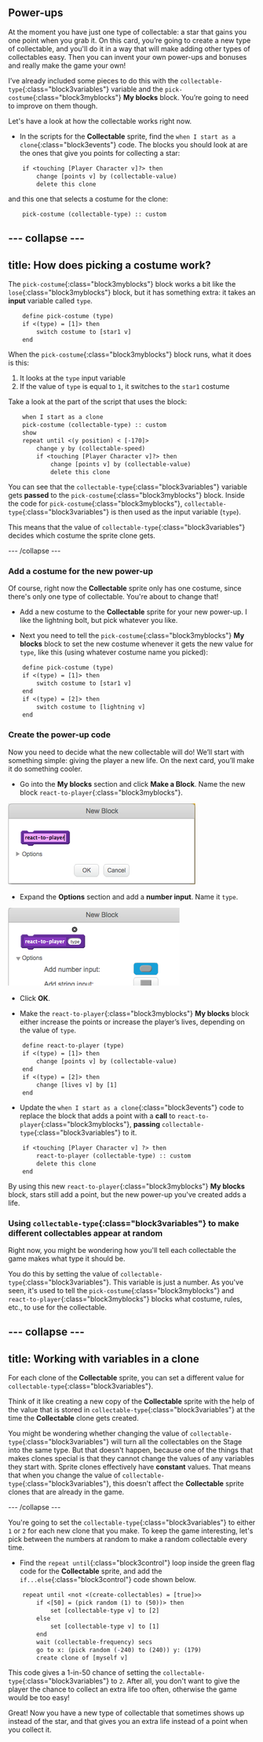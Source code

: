 ## Power-ups

At the moment you have just one type of collectable: a star that gains you one point when you grab it. On this card, you’re going to create a new type of collectable, and you'll do it in a way that will make adding other types of collectables easy. Then you can invent your own power-ups and bonuses and really make the game your own!

I’ve already included some pieces to do this with the `collectable-type`{:class="block3variables"} variable and the `pick-costume`{:class="block3myblocks"} **My blocks** block. You’re going to need to improve on them though. 

Let's have a look at how the collectable works right now.

+ In the scripts for the **Collectable** sprite, find the `when I start as a clone`{:class="block3events"} code. The blocks you should look at are the ones that give you points for collecting a star:

```blocks3
    if <touching [Player Character v]?> then
        change [points v] by (collectable-value)
        delete this clone
```

 and this one that selects a costume for the clone:

```blocks3
    pick-costume (collectable-type) :: custom
```

--- collapse ---
---
title: How does picking a costume work?
---

The `pick-costume`{:class="block3myblocks"} block works a bit like the `lose`{:class="block3myblocks"} block, but it has something extra: it takes an **input** variable called `type`.

```blocks3
    define pick-costume (type)
    if <(type) = [1]> then
        switch costume to [star1 v]
    end
```
    
When the `pick-costume`{:class="block3myblocks"} block runs, what it does is this:

1. It looks at the `type` input variable
1. If the value of `type` is equal to `1`, it switches to the `star1` costume

Take a look at the part of the script that uses the block:

```blocks3
    when I start as a clone
    pick-costume (collectable-type) :: custom
    show
    repeat until <(y position) < [-170]>
        change y by (collectable-speed)
        if <touching [Player Character v]?> then
            change [points v] by (collectable-value)
            delete this clone
```

You can see that the `collectable-type`{:class="block3variables"} variable gets **passed** to the `pick-costume`{:class="block3myblocks"} block. Inside the code for `pick-costume`{:class="block3myblocks"}, `collectable-type`{:class="block3variables"} is then used as the input variable (`type`).

This means that the value of `collectable-type`{:class="block3variables"} decides which costume the sprite clone gets.

--- /collapse ---

### Add a costume for the new power-up

Of course, right now the **Collectable** sprite only has one costume, since there's only one type of collectable. You're about to change that!

+ Add a new costume to the **Collectable** sprite for your new power-up. I like the lightning bolt, but pick whatever you like.

+ Next you need to tell the `pick-costume`{:class="block3myblocks"} **My blocks** block to set the new costume whenever it gets the new value for `type`, like this \(using whatever costume name you picked\): 

```blocks3
    define pick-costume (type)
    if <(type) = [1]> then
        switch costume to [star1 v]
    end
    if <(type) = [2]> then
        switch costume to [lightning v]
    end
```

### Create the power-up code

Now you need to decide what the new collectable will do! We’ll start with something simple: giving the player a new life. On the next card, you’ll make it do something cooler. 

+ Go into the **My blocks** section and click **Make a Block**. Name the new block `react-to-player`{:class="block3myblocks"}.

![Type in the name for the block](images/powerupMakeName.png)

+ Expand the **Options** section and add a **number input**. Name it `type`.

![Adding a number input to the block](images/powerupMakeInput.png)

+ Click **OK**. 

+ Make the `react-to-player`{:class="block3myblocks"} **My blocks** block either increase the points or increase the player’s lives, depending on the value of `type`.  

```blocks3
    define react-to-player (type)
    if <(type) = [1]> then
        change [points v] by (collectable-value)
    end
    if <(type) = [2]> then
        change [lives v] by [1]
    end
```

+ Update the `when I start as a clone`{:class="block3events"} code to replace the block that adds a point with a **call** to `react-to-player`{:class="block3myblocks"}, **passing** `collectable-type`{:class="block3variables"} to it.
```blocks3
    if <touching [Player Character v] ?> then
        react-to-player (collectable-type) :: custom
        delete this clone
    end
```

By using this new `react-to-player`{:class="block3myblocks"} **My blocks** block, stars still add a point, but the new power-up you've created adds a life. 

### Using `collectable-type`{:class="block3variables"} to make different collectables appear at random

Right now, you might be wondering how you'll tell each collectable the game makes what type it should be.

You do this by setting the value of `collectable-type`{:class="block3variables"}. This variable is just a number. As you've seen, it's used to tell the `pick-costume`{:class="block3myblocks"} and `react-to-player`{:class="block3myblocks"} blocks what costume, rules, etc., to use for the collectable. 

--- collapse ---
---
title: Working with variables in a clone
---

For each clone of the **Collectable** sprite, you can set a different value for `collectable-type`{:class="block3variables"}. 

Think of it like creating a new copy of the **Collectable** sprite with the help of the value that is stored in `collectable-type`{:class="block3variables"} at the time the **Collectable** clone gets created. 

You might be wondering whether changing the value of `collectable-type`{:class="block3variables"} will turn all the collectables on the Stage into the same type. But that doesn't happen, because one of the things that makes clones special is that they cannot change the values of any variables they start with. Sprite clones effectively have **constant** values. That means that when you change the value of `collectable-type`{:class="block3variables"}, this doesn't affect the **Collectable** sprite clones that are already in the game.

--- /collapse ---

You're going to set the `collectable-type`{:class="block3variables"} to either `1` or `2` for each new clone that you make. To keep the game interesting, let's pick between the numbers at random to make a random collectable every time. 

+ Find the `repeat until`{:class="block3control"} loop inside the green flag code for the **Collectable** sprite, and add the `if...else`{:class="block3control"} code shown below.

```blocks3
    repeat until <not <(create-collectables) = [true]>>
        if <[50] = (pick random (1) to (50))> then
            set [collectable-type v] to [2]
        else
            set [collectable-type v] to [1]
        end
        wait (collectable-frequency) secs
        go to x: (pick random (-240) to (240)) y: (179)
        create clone of [myself v]
```

This code gives a 1-in-50 chance of setting the `collectable-type`{:class="block3variables"} to `2`. After all, you don't want to give the player the chance to collect an extra life too often, otherwise the game would be too easy!

Great! Now you have a new type of collectable that sometimes shows up instead of the star, and that gives you an extra life instead of a point when you collect it.
